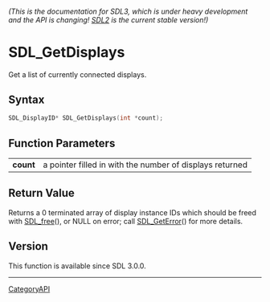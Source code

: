###### (This is the documentation for SDL3, which is under heavy development and the API is changing! [SDL2](https://wiki.libsdl.org/SDL2/) is the current stable version!)
# SDL_GetDisplays

Get a list of currently connected displays.

## Syntax

```c
SDL_DisplayID* SDL_GetDisplays(int *count);

```

## Function Parameters

|               |                                                          |
| ------------- | -------------------------------------------------------- |
| **count**     | a pointer filled in with the number of displays returned |

## Return Value

Returns a 0 terminated array of display instance IDs which should be freed
with [SDL_free](SDL_free.md)(), or NULL on error; call
[SDL_GetError](SDL_GetError.md)() for more details.

## Version

This function is available since SDL 3.0.0.

----
[CategoryAPI](CategoryAPI.md)

